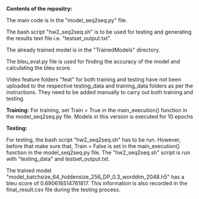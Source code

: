 **Contents of the repositry:**

The main code is in the "model_seq2seq.py" file. 

The bash script "hw2_seq2seq.sh" is to be used for testing and generating the results text file i.e. "testset_output.txt".

The already trained model is in the "TrainedModels" directory.

The bleu_eval.py file is used for finding the accuracy of the model and calculating the bleu score.

Video feature folders "feat" for both training and testing have not been uploaded to the respective testing_data and training_data folders as per the instructions. 
They need to be added manually to carry out both training and testing.


**Training:**
For training, set Train = True in the main_execution() function in the model_seq2seq.py file. 
Models in this version is executed for 10 epochs


**Testing:**

For testing, the bash script "hw2_seq2seq.sh" has to be run. 
However, before that make sure that, Train = False is set in the main_execution() function in the model_seq2seq.py file.
The "hw2_seq2seq.sh" script is run with "testing_data" and testset_output.txt.

The trained model "model_batchsize_64_hiddensize_256_DP_0.3_worddim_2048.h5" has a bleu score of 0.690616514761817. 
This information is also recorded in the final_result.csv file during the testing process.
